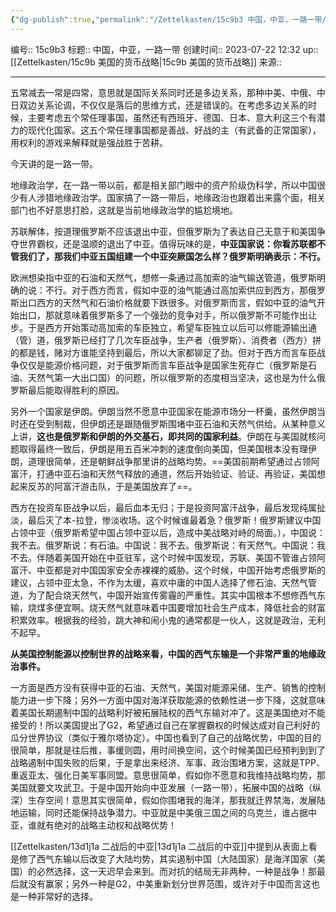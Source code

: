 ```yaml
---
{"dg-publish":true,"permalink":"/Zettelkasten/15c9b3 中国，中亚，一路一带/","dgPassFrontmatter":true}
---
```


编号:: 15c9b3
标题:: 中国，中亚，一路一带
创建时间:: 2023-07-22 12:32
up:: [[Zettelkasten/15c9b 美国的货币战略\|15c9b 美国的货币战略]]
来源:: 

---
五常减去一常是四常，意思就是国际关系同时还是多边关系，那种中美、中俄、中日双边关系论调，不仅仅是落后的思维方式，还是错误的。在考虑多边关系的时候，主要考虑五个常任理事国，虽然还有西班牙、德国、日本、意大利这三个有潜力的现代化国家。这五个常任理事国都是善战、好战的主（有武备的正常国家），用权利的游戏来解释就是强战胜于苦耕。

今天讲的是一路一带。

地缘政治学，在一路一带以前，都是相关部门眼中的资产阶级伪科学，所以中国很少有人涉猎地缘政治学。国家搞了一路一带后，地缘政治也跟着出来露个面，相关部门也不好意思打脸，这就是当前地缘政治学的尴尬境地。

苏联解体，按道理俄罗斯不应该退出中亚，但俄罗斯为了表达自己无意于和美国争夺世界霸权，还是温顺的退出了中亚。值得玩味的是，**中亚国家说：你看苏联都不管我们了，那我们中亚五国组建一个中亚突厥国怎么样？俄罗斯明确表示：不行。**

欧洲想染指中亚的石油和天然气，想修一条通过高加索的油气输送管道，俄罗斯明确的说：不行。对于西方而言，假如中亚的油气能通过高加索供应到西方，那俄罗斯出口西方的天然气和石油价格就要下跌很多。对俄罗斯而言，假如中亚的油气开始出口，那就意味着俄罗斯多了一个强劲的竞争对手，所以俄罗斯不可能作出让步。于是西方开始策动高加索的车臣独立，希望车臣独立以后可以修能源输出通（管）道，俄罗斯已经打了几次车臣战争，生产者（俄罗斯）、消费者（西方）拼的都是钱，赌对方谁能坚持到最后，所以大家都铆足了劲。但对于西方而言车臣战争仅仅是能源价格问题，对于俄罗斯而言车臣战争是国家生死存亡（俄罗斯是石油、天然气第一大出口国）的问题，所以俄罗斯的态度相当坚决，这也是为什么俄罗斯最后能取得胜利的原因。

另外一个国家是伊朗。伊朗当然不愿意中亚国家在能源市场分一杯羹，虽然伊朗当时还在受到制裁，但伊朗还是跟随俄罗斯围堵中亚石油和天然气供给。从某种意义上讲，**这也是俄罗斯和伊朗的外交基石，即共同的国家利益**。伊朗在与美国就核问题取得最终一致后，伊朗是用五百米冲刺的速度倒向美国，但美国根本没有理伊朗，道理很简单，还是朝鲜战争那里讲的战略均势。==美国前期希望通过占领阿富汗，打通中亚石油和天然气释放的通道，然后开始验证、验证、再验证，美国想起来反苏的阿富汗游击队，于是美国放弃了==。

西方在投资车臣战争以后，最后血本无归；于是投资阿富汗战争，最后发现纯属扯淡，最后灭了本-拉登，惨淡收场。这个时候谁最着急？俄罗斯！俄罗斯建议中国占领中亚（俄罗斯希望中国占领中亚以后，造成中美战略对峙的局面。），中国说：我不去。俄罗斯说：有石油。中国说：我不去。俄罗斯说：有天然气。中国说：我不去。伴随着美国开始在中亚驻军，这个时候中国发现，苏联、美国不管谁占领阿富汗、中亚都是对中国国家安全赤裸裸的威胁。这个时候，中国开始考虑俄罗斯的建议，占领中亚太急，不作为太缓，喜欢中庸的中国人选择了修石油、天然气管道，为了配合烧天然气，中国开始宣传雾霾的严重性。其实中国根本不想修西气东输，烧煤多便宜啊。烧天然气就意味着中国要增加社会生产成本，降低社会的财富积累效率。根据我的经验，跳大神和闹小鬼的通常都是一伙人，这就是政治，无利不起早。

**从美国控制能源以控制世界的战略来看，中国的西气东输是一个非常严重的地缘政治事件。**

一方面是西方没有获得中亚的石油、天然气，美国对能源采储、生产、销售的控制能力进一步下降；另外一方面中国对海洋获取能源的依赖性进一步下降，这就意味着美国长期遏制中国的战略利好被拓展陆权的西气东输对冲了。这是美国绝对不能接受的！所以美国提出了G2，希望通过自己在掌握霸权的时候达成对自己利好的瓜分世界协议（类似于雅尔塔协定）。中国也看到了自己的战略优势，中国的目的很简单，那就是往后推，事缓则圆，用时间换空间，这个时候美国已经预判到到了战略遏制中国失败的后果，于是拿出来经济、军事、政治围堵方案，这就是TPP、重返亚太、强化日美军事同盟。意思很简单，假如你不愿意和我维持战略均势，那美国就要文攻武卫。于是中国开始向中亚发展（一路一带），拓展中国的战略（纵深）生存空间！意思其实很简单，假如你围堵我的海洋，那我就迁界禁海，发展陆地运输，同时还能保持战争潜力。中亚就是中美俄三国之间的乌克兰，谁占据中亚，谁就有绝对的战略主动权和战略优势！

[[Zettelkasten/13d1j1a 二战后的中亚\|13d1j1a 二战后的中亚]]中提到从表面上看是修了西气东输以后改变了大陆均势，其实遏制中国（大陆国家）是海洋国家（美国）的必然选择，这一天迟早会来到。而对抗的结局无非两种，一种是战争！那最后就没有赢家；另外一种是G2，中美重新划分世界范围，或许对于中国而言这也是一种非常好的选择。
